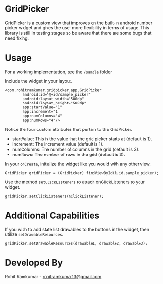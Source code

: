 GridPicker
==========

GridPicker is a custom view that improves on the built-in android number picker widget and gives the user more 
flexibility in terms of usage. This library is still in testing stages so be aware that there are some bugs that need fixing.

Usage
======

For a working implementation, see the `/sample` folder

Include the widget in your layout.

```
<com.rohitramkumar.gridpicker.app.GridPicker
        android:id="@+id/sample_picker"
        android:layout_width="500dp"
        android:layout_height="500dp"
        app:startValue="1"
        app:increment="1 
        app:numColumns="4"
        app:numRows="4"/>
```

Notice the four custom attributes that pertain to the GridPicker.

* startValue: This is the value that the grid picker starts at (default is 1).
* increment: The increment value (default is 1).
* numColumns: The number of columns in the grid (default is 3).
* numRows: The number of rows in the grid (default is 3).


In your `onCreate`, initialize the widget like you would with any other view.

```
GridPicker gridPicker = (GridPicker) findViewById(R.id.sample_picker);
```

Use the method `setClickListeners` to attach onClickListeners to your widget.

```
gridPicker.setClickListeners(mClickListener);
```

Additional Capabilities
=======================

If you wish to add state list drawables to the buttons in the widget, then utilize `setDrawableResources`.

```
gridPicker.setDrawableResources(drawable1, drawable2, drawable3);
```

Developed By
============

Rohit Ramkumar - rohitramkumar13@gmail.com
